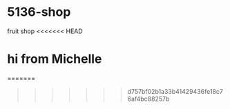 # 5136-shop
fruit shop
<<<<<<< HEAD
# hi from Michelle
=======
  
  
>>>>>>> d757bf02b1a33b41429436fe18c76af4bc88257b
